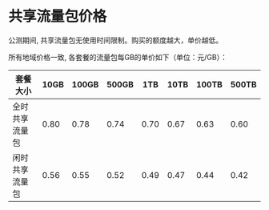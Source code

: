 # 共享流量包价格

公测期间, 共享流量包无使用时间限制。购买的额度越大，单价越低。

所有地域价格一致, 各套餐的流量包每GB的单价如下（单位：元/GB）：

| 套餐大小|10GB|100GB|500GB|	1TB	|10TB	|100TB|	500TB |
|---|---|---|---|---|--|---|---|
|全时共享流量包|0.80|0.78|	0.74	|0.70|	0.67	|0.63|	0.60|
|闲时共享流量包|0.56|0.55|	0.52	|0.49|	0.47	|0.44|	0.42|
